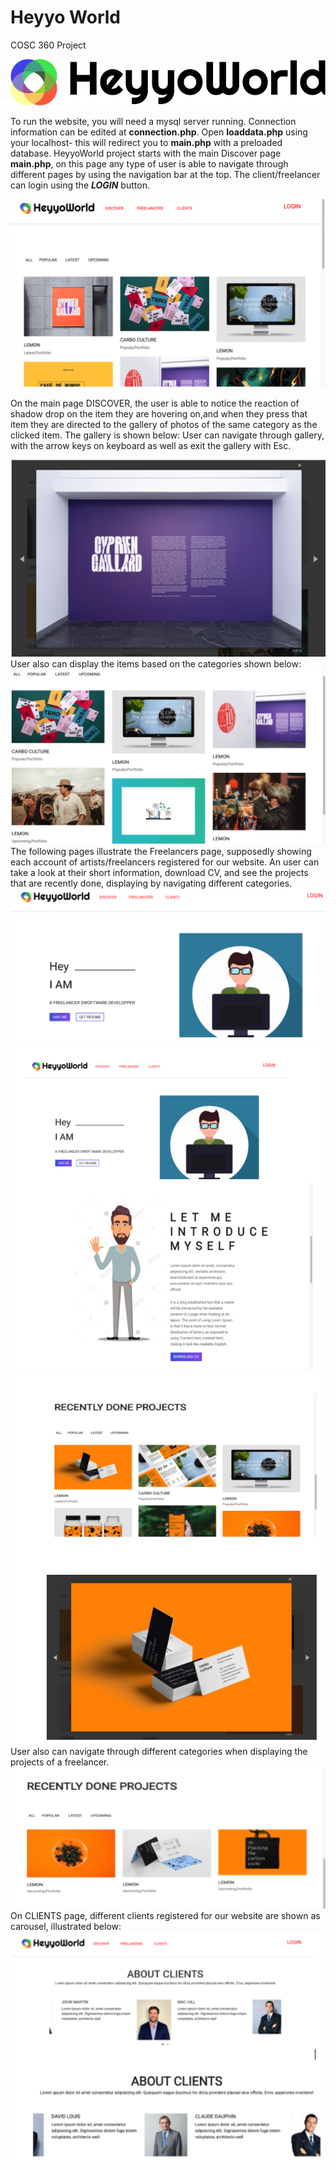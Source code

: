 # Heyyo World
COSC 360 Project


![logo](/images/logo.png)



  To run the website, you will need a mysql server running. Connection information can be edited at **connection.php**. Open **loaddata.php** using your localhost- this will redirect you to **main.php** with a preloaded database.
  HeyyoWorld project starts with the main Discover page **main.php**, on this page any type of user is able to navigate through different pages by using the navigation bar at the top. The client/freelancer can login using the _**LOGIN**_ button.
  
  
  
![main](/images/readme_main.png)




On the main page DISCOVER, the user is able to notice the reaction of shadow drop on the item they are hovering on,and when they press that item they are directed to the gallery of photos of the same category as the clicked item. The gallery is shown below:
User can navigate through gallery, with the arrow keys on keyboard as well as exit the gallery with Esc.


![1](/images/readme1.png)
User also can display the items based on the categories shown below:
![2](/images/readme2.png)
The following pages illustrate the Freelancers page, supposedly showing each account of artists/freelancers registered for our website. An user can take a look at their short information, download CV, and see the projects that are recently done, displaying by navigating different categories.
![3](/images/readme3.png)
![4](/images/readme4.png)
![5](/images/readme5.png)
User also can navigate through different categories when displaying the projects of a freelancer.
![6](/images/readme6.png)
On CLIENTS page, different clients registered for our website are shown as carousel, illustrated below:
![7](/images/readme7.png)
